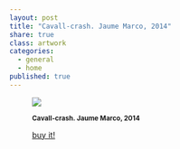 ```yaml
---
layout: post
title: "Cavall-crash. Jaume Marco, 2014"
share: true
class: artwork
categories:
  - general
  - home
published: true
---
```


<figure class="text-center">
	<img src="http://www.inpocketart.com/wp-content/uploads/2014/07/2-cavall-crash-jaume-marco-juny-2014-watermark.jpg">
	<figcaption>
		<p><small><strong>Cavall-crash. Jaume Marco, 2014</strong></small></p>
		<p><a href="http://www.inpocketart.com/product/cavall-crash-jaume-marco-2014/" class="btn btn-primary btn-lg"><i class="fa fa-credit-card"></i> buy it!</a></p>
	</figcaption>
</figure>
